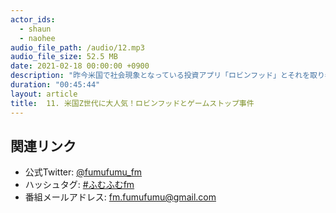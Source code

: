 ```yaml
---
actor_ids:
  - shaun
  - naohee
audio_file_path: /audio/12.mp3
audio_file_size: 52.5 MB
date: 2021-02-18 00:00:00 +0900
description: "昨今米国で社会現象となっている投資アプリ「ロビンフッド」とそれを取り巻く状況について話しました"
duration: "00:45:44"
layout: article
title:  11. 米国Z世代に大人気！ロビンフッドとゲームストップ事件
---
```


## 関連リンク

- 公式Twitter: [@fumufumu_fm](https://twitter.com/fumufumu_fm)
- ハッシュタグ: [#ふむふむfm](https://twitter.com/hashtag/ふむふむfm?src=hash)
- 番組メールアドレス: fm.fumufumu@gmail.com
